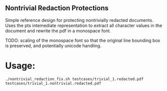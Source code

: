 ## Nontrivial Redaction Protections

Simple reference design for protecting nontrivially redacted documents.
Uses the pts intemediate representation to extract all character values in the document and 
rewrite the pdf in a monospace font. 

TODO: scaling of the monospace font so that the original line bounding box is preserved, and 
potentially unicode handling.

# Usage:

`./nontrivial_redaction_fix.sh testcases/trivial_1.redacted.pdf testcases/trivial_1.nontrivial.redacted.pdf`
